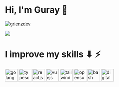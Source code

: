 # Hi, I'm Guray 👋

<p align="left">
  <a href="https://twitter.com/grienzdev" target="_blank" rel="noreferrer">
  <img src="https://img.shields.io/twitter/follow/grienzdev?color=blue&label=%40grienzdev&logo=twitter&logoColor=blue&style=social" alt="grienzdev" />
  </a>
</p>

<a href="#">
  <img src="https://komarev.com/ghpvc/?username=grienz&style=flat">
</a>

# I improve my skills ⬇ ⚡

<p align="left">
  <a href="https://go.dev/" target="_blank" rel="noreferrer">
    <img src="https://cdn.jsdelivr.net/gh/devicons/devicon/icons/go/go-original-wordmark.svg" alt="golang" width="40" height="40"/>
  </a>

<a href="https://www.typescriptlang.org/" target="_blank" rel="noreferrer">
  <img src="https://cdn.jsdelivr.net/gh/devicons/devicon/icons/typescript/typescript-original.svg" alt="typescript" width="40" height="40"/>
  </a>

<a href="https://react.dev/" target="_blank" rel="noreferrer">
  <img src="https://cdn.jsdelivr.net/gh/devicons/devicon/icons/react/react-original.svg" alt="reactjs" width="40" height="40"/>
  </a>

<a href="https://vuejs.org/" target="_blank" rel="noreferrer">
  <img src="https://cdn.jsdelivr.net/gh/devicons/devicon/icons/vuejs/vuejs-original.svg" alt="vuejs" width="40" height="40"/>
  </a>

<a href="https://tailwindcss.com/" target="_blank" rel="noreferrer">
  <img src="https://cdn.jsdelivr.net/gh/devicons/devicon/icons/tailwindcss/tailwindcss-plain.svg" alt="tailwindcss" width="40" height="40"/>
  </a>

<a href="https://opensuse.org/" target="_blank" rel="noreferrer">
  <img src="https://cdn.jsdelivr.net/gh/devicons/devicon/icons/opensuse/opensuse-original.svg" alt="opensuse" width="40" height="40"/>
  </a>

<a href="https://www.gnu.org/software/bash/" target="_blank" rel="noreferrer">
  <img src="https://cdn.jsdelivr.net/gh/devicons/devicon/icons/bash/bash-original.svg" alt="bash" width="40" height="40"/>
  </a>

<a href="https://digitalocean.com" target="_blank" rel="noreferrer">
  <img src="https://cdn.jsdelivr.net/gh/devicons/devicon/icons/digitalocean/digitalocean-original.svg" alt="digitalocean" width="40" height="40"/>
  </a>
</p>
